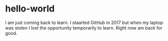 # hello-world
I am just coming back to learn. I staarted GitHub in 2017 but when my laptop was stolen I lost the opportunity temporarily to learn. Right now am back for good.
